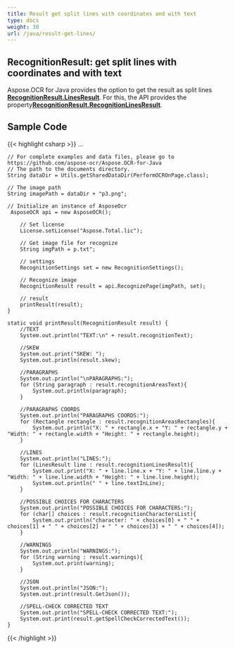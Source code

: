 ```yaml
---
title: Result get split lines with coordinates and with text
type: docs
weight: 30
url: /java/result-get-lines/
---
```


## **RecognitionResult: get split lines with coordinates and with text**
Aspose.OCR for Java provides the option to get the result as split lines [**RecognitionResult.LinesResult**](https://apireference.aspose.com/ocr/net/aspose.ocr.recognitionresult/linesresult). 
For this, the API provides the property[**RecognitionResult.RecognitionLinesResult**](https://apireference.aspose.com/ocr/net/aspose.ocr/recognitionresult/properties/recognitionlinesresult).

## Sample Code

{{< highlight csharp >}}
...

	// For complete examples and data files, please go to https://github.com/aspose-ocr/Aspose.OCR-for-Java
	// The path to the documents directory.
	String dataDir = Utils.getSharedDataDir(PerformOCROnPage.class);

	// The image path
	String imagePath = dataDir + "p3.png";

	// Initialize an instance of AsposeOcr
	 AsposeOCR api = new AsposeOCR();

        // Set license 
        License.setLicense("Aspose.Total.lic");
        
        // Get image file for recognize     
        String imgPath = p.txt";

        // settings
		RecognitionSettings set = new RecognitionSettings();
		
		// Recognize image
		RecognitionResult result = api.RecognizePage(imgPath, set);
		
		// result
		printResult(result);       
    }
    
    static void printResult(RecognitionResult result) {
    	//TEXT
    	System.out.println("TEXT:\n" + result.recognitionText);
    	
    	//SKEW
    	System.out.print("SKEW: ");
    	System.out.println(result.skew);
    	
    	//PARAGRAPHS
    	System.out.println("\nPARAGRAPHS:");    	
    	for (String paragraph : result.recognitionAreasText){
    		System.out.println(paragraph);
    	}
    	
     	//PARAGRAPHS COORDS
    	System.out.println("PARAGRAPHS COORDS:");
    	for (Rectangle rectangle : result.recognitionAreasRectangles){
    		System.out.println("X: " + rectangle.x + "Y: " + rectangle.y + "Width: " + rectangle.width + "Height: " + rectangle.height);
    	}
    	
    	//LINES
    	System.out.println("LINES:");
    	for (LinesResult line : result.recognitionLinesResult){
    		System.out.print("X: " + line.line.x + "Y: " + line.line.y + "Width: " + line.line.width + "Height: " + line.line.height);
    		System.out.println(" " + line.textInLine);
    	}
    	
    	//POSSIBLE CHOICES FOR CHARACTERS
    	System.out.println("POSSIBLE CHOICES FOR CHARACTERS:");
    	for (char[] choices : result.recognitionCharactersList){
    		System.out.println("character: " + choices[0] + " " + choices[1] + " " + choices[2] + " " + choices[3] + " " + choices[4]);
    	}    	
    	
    	//WARNINGS
    	System.out.println("WARNINGS:");
    	for (String warning : result.warnings){
    		System.out.print(warning);
    	}
    	
    	//JSON
    	System.out.println("JSON:");
    	System.out.print(result.GetJson());
    	
    	//SPELL-CHECK CORRECTED TEXT
    	System.out.println("SPELL-CHECK CORRECTED TEXT:");
    	System.out.print(result.getSpellCheckCorrectedText());
    }
{{< /highlight >}}


